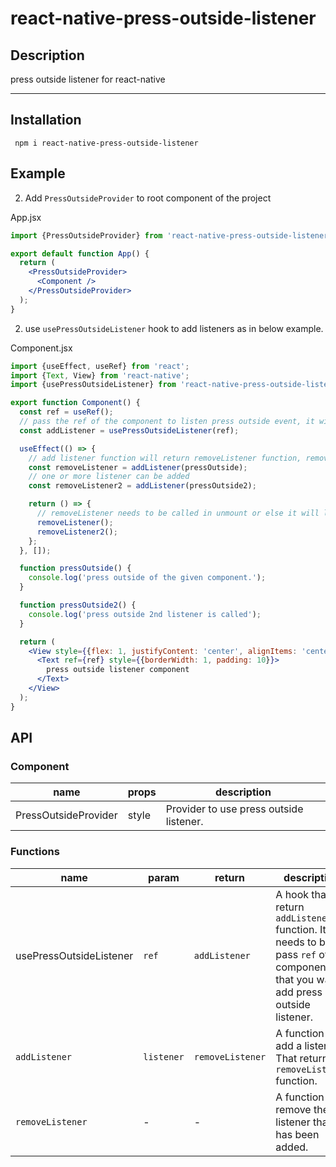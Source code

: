 # react-native-press-outside-listener

## Description

press outside listener for react-native

---

## Installation

```npm
 npm i react-native-press-outside-listener
```

## Example

2. Add `PressOutsideProvider` to root component of the project

App.jsx

```jsx
import {PressOutsideProvider} from 'react-native-press-outside-listener';

export default function App() {
  return (
    <PressOutsideProvider>
      <Component />
    </PressOutsideProvider>
  );
}
```

2. use `usePressOutsideListener` hook to add listeners as in below example.

Component.jsx

```jsx
import {useEffect, useRef} from 'react';
import {Text, View} from 'react-native';
import {usePressOutsideListener} from 'react-native-press-outside-listener';

export function Component() {
  const ref = useRef();
  // pass the ref of the component to listen press outside event, it will return addListener function
  const addListener = usePressOutsideListener(ref);

  useEffect(() => {
    // add listener function will return removeListener function, remove the added listener in unmount
    const removeListener = addListener(pressOutside);
    // one or more listener can be added
    const removeListener2 = addListener(pressOutside2);

    return () => {
      // removeListener needs to be called in unmount or else it will lead to memory leaks
      removeListener();
      removeListener2();
    };
  }, []);

  function pressOutside() {
    console.log('press outside of the given component.');
  }

  function pressOutside2() {
    console.log('press outside 2nd listener is called');
  }

  return (
    <View style={{flex: 1, justifyContent: 'center', alignItems: 'center'}}>
      <Text ref={ref} style={{borderWidth: 1, padding: 10}}>
        press outside listener component
      </Text>
    </View>
  );
}
```

## API

### Component

| name                 | props | description                             |
| -------------------- | ----- | --------------------------------------- |
| PressOutsideProvider | style | Provider to use press outside listener. |

### Functions

| name                    | param      | return           | description                                                                                                                     |
| ----------------------- | ---------- | ---------------- | ------------------------------------------------------------------------------------------------------------------------------- |
| usePressOutsideListener | `ref`      | `addListener`    | A hook that return `addListener` function. It needs to be pass `ref` of the component that you want add press outside listener. |
| `addListener`           | `listener` | `removeListener` | A function to add a listener. That returns `removeListener` function.                                                           |
| `removeListener`        | -          | -                | A function to remove the listener that has been added.                                                                          |
